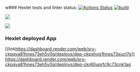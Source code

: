 w### Hexlet tests and linter status:
[![Actions Status](https://github.com/Kukuru5a/java-project-72/actions/workflows/hexlet-check.yml/badge.svg)](https://github.com/Kukuru5a/java-project-72/actions)
[![build](https://github.com/Kukuru5a/java-project-72/actions/workflows/build.yml/badge.svg)](https://github.com/Kukuru5a/java-project-72/actions/workflows/build.yml)

<a href="https://codeclimate.com/github/Kukuru5a/java-project-72/maintainability"><img src="https://api.codeclimate.com/v1/badges/f439a066b952ccfd6468/maintainability" /></a>

<a href="https://codeclimate.com/github/Kukuru5a/java-project-72/test_coverage"><img src="https://api.codeclimate.com/v1/badges/f439a066b952ccfd6468/test_coverage" /></a>


### Hexlet deployed App
[(link[https://dashboard.render.com/web/srv-ckpqva81hnes73eh5v0g/deploys/dep-ckpshog1hnes73eucl7g])
](https://dashboard.render.com/web/srv-ckpqva81hnes73eh5v0g/deploys/dep-ckr60uprfc9c73cnk1ag)https://dashboard.render.com/web/srv-ckpqva81hnes73eh5v0g/deploys/dep-ckr60uprfc9c73cnk1ag
